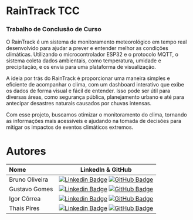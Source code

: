 # RainTrack TCC

### Trabalho de Conclusão de Curso

O RainTrack é um sistema de monitoramento meteorológico em tempo real desenvolvido para ajudar a prever e entender melhor as condições climáticas. Utilizando o microcontrolador ESP32 e o protocolo MQTT, o sistema coleta dados ambientais, como temperatura, umidade e precipitação, e os envia para uma plataforma de visualização.

A ideia por trás do RainTrack é proporcionar uma maneira simples e eficiente de acompanhar o clima, com um dashboard interativo que exibe os dados de forma visual e fácil de entender. Isso pode ser útil para diversas áreas, como segurança pública, planejamento urbano e até para antecipar desastres naturais causados por chuvas intensas.

Com esse projeto, buscamos otimizar o monitoramento do clima, tornando as informações mais acessíveis e ajudando na tomada de decisões para mitigar os impactos de eventos climáticos extremos.

# Autores
| Nome | LinkedIn & GitHub |
:----- | :---------------: |
| Bruno Oliveira | [![Linkedin Badge](https://img.shields.io/badge/Linkedin-blue?style=flat-square&logo=Linkedin&logoColor=white)](https://www.linkedin.com/in/bruno-oliveira-063911265/) [![GitHub Badge](https://img.shields.io/badge/GitHub-111217?style=flat-square&logo=github&logoColor=white)](https://github.com/BrunoOliveira06) |
| Gustavo Gomes  | [![Linkedin Badge](https://img.shields.io/badge/Linkedin-blue?style=flat-square&logo=Linkedin&logoColor=white)](https://www.linkedin.com/in/gustavo-gomes-6a9a22320/) [![GitHub Badge](https://img.shields.io/badge/GitHub-111217?style=flat-square&logo=github&logoColor=white)](https://github.com/GustavoCostaGomes) |
| Igor Côrrea    | [![Linkedin Badge](https://img.shields.io/badge/Linkedin-blue?style=flat-square&logo=Linkedin&logoColor=white)](LINKEDINIGOR) [![GitHub Badge](https://img.shields.io/badge/GitHub-111217?style=flat-square&logo=github&logoColor=white)](GITHUBIGOR) |
| Thais Píres    | [![Linkedin Badge](https://img.shields.io/badge/Linkedin-blue?style=flat-square&logo=Linkedin&logoColor=white)](LINKEDINTHAIS) [![GitHub Badge](https://img.shields.io/badge/GitHub-111217?style=flat-square&logo=github&logoColor=white)](GITHUBTHAIS) |
